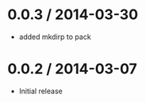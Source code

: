 
0.0.3 / 2014-03-30
==================

 * added mkdirp to pack

0.0.2 / 2014-03-07
==================

 * Initial release
